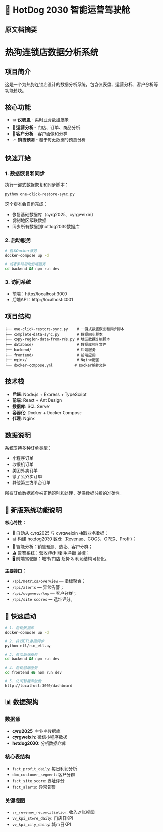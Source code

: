 # 🧠 HotDog 2030 智能运营驾驶舱

## 原文档摘要
# 热狗连锁店数据分析系统

## 项目简介

这是一个为热狗连锁店设计的数据分析系统，包含仪表盘、运营分析、客户分析等功能模块。

## 核心功能

- 📊 **仪表盘** - 实时业务数据展示
- 🏪 **运营分析** - 门店、订单、商品分析
- 👥 **客户分析** - 客户画像和分群
- 📈 **销售预测** - 基于历史数据的预测分析

## 快速开始

### 1. 数据恢复和同步

执行一键式数据恢复和同步脚本：

```bash
python one-click-restore-sync.py
```

这个脚本会自动完成：
- 恢复基础数据库（cyrg2025、cyrgweixin）
- 复制地区级联数据
- 同步所有数据到hotdog2030数据库

### 2. 启动服务

```bash
# 启动Docker服务
docker-compose up -d

# 或者手动启动后端服务
cd backend && npm run dev
```

### 3. 访问系统

- 前端：http://localhost:3000
- 后端API：http://localhost:3001

## 项目结构

```
├── one-click-restore-sync.py    # 一键式数据恢复和同步脚本
├── complete-data-sync.py        # 数据同步脚本
├── copy-region-data-from-rds.py # 地区数据复制脚本
├── database/                    # 数据库相关文件
├── backend/                     # 后端服务
├── frontend/                    # 前端应用
├── nginx/                       # Nginx配置
└── docker-compose.yml          # Docker编排文件
```

## 技术栈

- **后端**: Node.js + Express + TypeScript
- **前端**: React + Ant Design
- **数据库**: SQL Server
- **容器化**: Docker + Docker Compose
- **代理**: Nginx

## 数据说明

系统支持多种订单类型：
- 小程序订单
- 收银机订单  
- 美团外卖订单
- 饿了么外卖订单
- 其他第三方平台订单

所有订单数据都会被正确识别和处理，确保数据分析的准确性。



## 🔧 新版系统功能说明

**核心特性：**
- 🚀 自动从 cyrg2025 与 cyrgweixin 抽取业务数据；
- 📊 构建 hotdog2030 数仓（Revenue、COGS、OPEX、Profit）；
- 🤖 智能分析：销售预测、选址、客户分群；
- ⚠️ 告警系统：营收/毛利/到手净额 监控；
- 🖥 前端驾驶舱：城市/门店 趋势 & 利润结构可视化。

**主要接口：**
- `/api/metrics/overview` — 指标聚合；
- `/api/alerts` — 异常告警；
- `/api/segments/top` — 客户分群；
- `/api/site-scores` — 选址评分。

## 🚀 快速启动

```bash
# 1. 启动数据库
docker-compose up -d

# 2. 执行ETL数据同步
python etl/run_etl.py

# 3. 启动后端服务
cd backend && npm run dev

# 4. 启动前端服务
cd frontend && npm run dev

# 5. 访问智能驾驶舱
http://localhost:3000/dashboard
```

## 📊 数据架构

### 数据源
- **cyrg2025**: 主业务数据库
- **cyrgweixin**: 微信小程序数据
- **hotdog2030**: 分析数据仓库

### 核心表结构
- `fact_profit_daily`: 每日利润分析
- `dim_customer_segment`: 客户分群
- `fact_site_score`: 选址评分
- `fact_alerts`: 异常告警

### 关键视图
- `vw_revenue_reconciliation`: 收入对账视图
- `vw_kpi_store_daily`: 门店日KPI
- `vw_kpi_city_daily`: 城市日KPI

